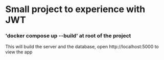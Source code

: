 # Small project to experience with JWT

###     'docker compose up --build' at root of the project

This will build the server and the database, open http://localhost:5000 to view the app
